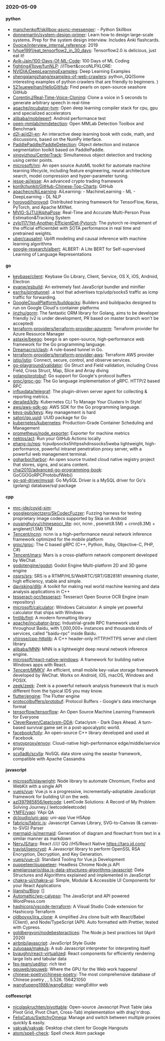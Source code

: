 ### 2020-05-09

#### python
* [manchenkoff/skillbox-async-messenger](https://github.com/manchenkoff/skillbox-async-messenger):  -   Python  Skillbox
* [donnemartin/system-design-primer](https://github.com/donnemartin/system-design-primer): Learn how to design large-scale systems. Prep for the system design interview. Includes Anki flashcards.
* [0voice/interview_internal_reference](https://github.com/0voice/interview_internal_reference): 2019
* [lyhue1991/eat_tensorflow2_in_30_days](https://github.com/lyhue1991/eat_tensorflow2_in_30_days): Tensorflow2.0  is delicious, just eat it! 
* [Avik-Jain/100-Days-Of-ML-Code](https://github.com/Avik-Jain/100-Days-Of-ML-Code): 100 Days of ML Coding
* [fighting41love/funNLP](https://github.com/fighting41love/funNLP): //ITbert&cocoNLPXLORE:
* [NVIDIA/DeepLearningExamples](https://github.com/NVIDIA/DeepLearningExamples): Deep Learning Examples
* [shengqiangzhang/examples-of-web-crawlers](https://github.com/shengqiangzhang/examples-of-web-crawlers): python,,QQ(Some interesting examples of python crawlers that are friendly to beginners. )
* [521xueweihan/HelloGitHub](https://github.com/521xueweihan/HelloGitHub): Find pearls on open-source seashore  GitHub 
* [CorentinJ/Real-Time-Voice-Cloning](https://github.com/CorentinJ/Real-Time-Voice-Cloning): Clone a voice in 5 seconds to generate arbitrary speech in real-time
* [apache/incubator-tvm](https://github.com/apache/incubator-tvm): Open deep learning compiler stack for cpu, gpu and specialized accelerators
* [alibaba/mobileperf](https://github.com/alibaba/mobileperf): Android performance test
* [open-mmlab/mmdetection](https://github.com/open-mmlab/mmdetection): Open MMLab Detection Toolbox and Benchmark
* [d2l-ai/d2l-en](https://github.com/d2l-ai/d2l-en): An interactive deep learning book with code, math, and discussions, based on the NumPy interface.
* [PaddlePaddle/PaddleDetection](https://github.com/PaddlePaddle/PaddleDetection): Object detection and instance segmentation toolkit based on PaddlePaddle.
* [xingyizhou/CenterTrack](https://github.com/xingyizhou/CenterTrack): Simultaneous object detection and tracking using center points.
* [microsoft/nni](https://github.com/microsoft/nni): An open source AutoML toolkit for automate machine learning lifecycle, including feature engineering, neural architecture search, model compression and hyper-parameter tuning.
* [jesse-ai/jesse](https://github.com/jesse-ai/jesse): An advanced crypto trading framework
* [kon9chunkit/GitHub-Chinese-Top-Charts](https://github.com/kon9chunkit/GitHub-Chinese-Top-Charts):  GitHub
* [apachecn/AiLearning](https://github.com/apachecn/AiLearning): AiLearning:  - MachineLearning - ML - DeepLearning - DL NLP
* [horovod/horovod](https://github.com/horovod/horovod): Distributed training framework for TensorFlow, Keras, PyTorch, and Apache MXNet.
* [MVIG-SJTU/AlphaPose](https://github.com/MVIG-SJTU/AlphaPose): Real-Time and Accurate Multi-Person Pose Estimation&Tracking System
* [zylo117/Yet-Another-EfficientDet-Pytorch](https://github.com/zylo117/Yet-Another-EfficientDet-Pytorch): The pytorch re-implement of the official efficientdet with SOTA performance in real time and pretrained weights.
* [uber/causalml](https://github.com/uber/causalml): Uplift modeling and causal inference with machine learning algorithms
* [google-research/albert](https://github.com/google-research/albert): ALBERT: A Lite BERT for Self-supervised Learning of Language Representations

#### go
* [keybase/client](https://github.com/keybase/client): Keybase Go Library, Client, Service, OS X, iOS, Android, Electron
* [evanw/esbuild](https://github.com/evanw/esbuild): An extremely fast JavaScript bundler and minifier
* [esrrhs/pingtunnel](https://github.com/esrrhs/pingtunnel): .a tool that advertises tcp/udp/socks5 traffic as icmp traffic for forwarding.
* [GoogleCloudPlatform/buildpacks](https://github.com/GoogleCloudPlatform/buildpacks): Builders and buildpacks designed to run on Google Cloud's container platforms
* [jinzhu/gorm](https://github.com/jinzhu/gorm): The fantastic ORM library for Golang, aims to be developer friendly (v2 is under development, PR based on master branch won't be accepted)
* [terraform-providers/terraform-provider-azurerm](https://github.com/terraform-providers/terraform-provider-azurerm): Terraform provider for Azure Resource Manager
* [astaxie/beego](https://github.com/astaxie/beego): beego is an open-source, high-performance web framework for the Go programming language.
* [Dreamacro/clash](https://github.com/Dreamacro/clash): A rule-based tunnel in Go.
* [terraform-providers/terraform-provider-aws](https://github.com/terraform-providers/terraform-provider-aws): Terraform AWS provider
* [istio/istio](https://github.com/istio/istio): Connect, secure, control, and observe services.
* [go-playground/validator](https://github.com/go-playground/validator): Go Struct and Field validation, including Cross Field, Cross Struct, Map, Slice and Array diving
* [golang/protobuf](https://github.com/golang/protobuf): Go support for Google's protocol buffers
* [grpc/grpc-go](https://github.com/grpc/grpc-go): The Go language implementation of gRPC. HTTP/2 based RPC
* [influxdata/telegraf](https://github.com/influxdata/telegraf): The plugin-driven server agent for collecting & reporting metrics.
* [derailed/k9s](https://github.com/derailed/k9s):  Kubernetes CLI To Manage Your Clusters In Style!
* [aws/aws-sdk-go](https://github.com/aws/aws-sdk-go): AWS SDK for the Go programming language.
* [keys-pub/keys](https://github.com/keys-pub/keys): Key management is hard
* [satori/go.uuid](https://github.com/satori/go.uuid): UUID package for Go
* [kubernetes/kubernetes](https://github.com/kubernetes/kubernetes): Production-Grade Container Scheduling and Management
* [prometheus/node_exporter](https://github.com/prometheus/node_exporter): Exporter for machine metrics
* [nektos/act](https://github.com/nektos/act): Run your GitHub Actions locally 
* [ehang-io/nps](https://github.com/ehang-io/nps): tcpudpsocks5httpsshdnssocks5weba lightweight, high-performance, powerful intranet penetration proxy server, with a powerful web management terminal.
* [goharbor/harbor](https://github.com/goharbor/harbor): An open source trusted cloud native registry project that stores, signs, and scans content.
* [chai2010/advanced-go-programming-book](https://github.com/chai2010/advanced-go-programming-book):  GoCGOGoRPCProtobufWeb()
* [go-sql-driver/mysql](https://github.com/go-sql-driver/mysql): Go MySQL Driver is a MySQL driver for Go's (golang) database/sql package

#### cpp
* [mrc-ide/covid-sim](https://github.com/mrc-ide/covid-sim): 
* [googleprojectzero/SkCodecFuzzer](https://github.com/googleprojectzero/SkCodecFuzzer): Fuzzing harness for testing proprietary image codecs supported by Skia on Android
* [ouyanghuiyu/chineseocr_lite](https://github.com/ouyanghuiyu/chineseocr_lite): ocr, ncnn , psenet(8.5M) + crnn(6.3M) + anglenet(1.5M) 17M
* [Tencent/ncnn](https://github.com/Tencent/ncnn): ncnn is a high-performance neural network inference framework optimized for the mobile platform
* [grpc/grpc](https://github.com/grpc/grpc): The C based gRPC (C++, Python, Ruby, Objective-C, PHP, C#)
* [Tencent/mars](https://github.com/Tencent/mars): Mars is a cross-platform network component developed by WeChat.
* [godotengine/godot](https://github.com/godotengine/godot): Godot Engine  Multi-platform 2D and 3D game engine
* [ossrs/srs](https://github.com/ossrs/srs): SRS is a RTMP/HLS/WebRTC/SRT/GB28181 streaming cluster, high efficiency, stable and simple.
* [davisking/dlib](https://github.com/davisking/dlib): A toolkit for making real world machine learning and data analysis applications in C++
* [tesseract-ocr/tesseract](https://github.com/tesseract-ocr/tesseract): Tesseract Open Source OCR Engine (main repository)
* [microsoft/calculator](https://github.com/microsoft/calculator): Windows Calculator: A simple yet powerful calculator that ships with Windows
* [fmtlib/fmt](https://github.com/fmtlib/fmt): A modern formatting library
* [apache/incubator-brpc](https://github.com/apache/incubator-brpc): Industrial-grade RPC framework used throughout Baidu, with 1,000,000+ instances and thousands kinds of services, called "baidu-rpc" inside Baidu.
* [yhirose/cpp-httplib](https://github.com/yhirose/cpp-httplib): A C++ header-only HTTP/HTTPS server and client library
* [alibaba/MNN](https://github.com/alibaba/MNN): MNN is a lightweight deep neural network inference engine.
* [microsoft/react-native-windows](https://github.com/microsoft/react-native-windows): A framework for building native Windows apps with React.
* [Tencent/MMKV](https://github.com/Tencent/MMKV): An efficient, small mobile key-value storage framework developed by WeChat. Works on Android, iOS, macOS, Windows and POSIX.
* [zeek/zeek](https://github.com/zeek/zeek): Zeek is a powerful network analysis framework that is much different from the typical IDS you may know.
* [flutter/engine](https://github.com/flutter/engine): The Flutter engine
* [protocolbuffers/protobuf](https://github.com/protocolbuffers/protobuf): Protocol Buffers - Google's data interchange format
* [tensorflow/tensorflow](https://github.com/tensorflow/tensorflow): An Open Source Machine Learning Framework for Everyone
* [CleverRaven/Cataclysm-DDA](https://github.com/CleverRaven/Cataclysm-DDA): Cataclysm - Dark Days Ahead. A turn-based survival game set in a post-apocalyptic world.
* [facebook/folly](https://github.com/facebook/folly): An open-source C++ library developed and used at Facebook.
* [envoyproxy/envoy](https://github.com/envoyproxy/envoy): Cloud-native high-performance edge/middle/service proxy
* [scylladb/scylla](https://github.com/scylladb/scylla): NoSQL data store using the seastar framework, compatible with Apache Cassandra

#### javascript
* [microsoft/playwright](https://github.com/microsoft/playwright): Node library to automate Chromium, Firefox and WebKit with a single API
* [vuejs/vue](https://github.com/vuejs/vue):  Vue.js is a progressive, incrementally-adoptable JavaScript framework for building UI on the web.
* [azl397985856/leetcode](https://github.com/azl397985856/leetcode): LeetCode Solutions: A Record of My Problem Solving Journey.( leetcodeleetcode)
* [YMFE/yapi](https://github.com/YMFE/yapi): YApi QA
* [dcloudio/uni-app](https://github.com/dcloudio/uni-app): uni-app  Vue H5App
* [fabricjs/fabric.js](https://github.com/fabricjs/fabric.js): Javascript Canvas Library, SVG-to-Canvas (& canvas-to-SVG) Parser
* [mermaid-js/mermaid](https://github.com/mermaid-js/mermaid): Generation of diagram and flowchart from text in a similar manner as markdown
* [NervJS/taro](https://github.com/NervJS/taro):  React ///// QQ //H5/React Native  https://taro.jd.com/
* [travist/jsencrypt](https://github.com/travist/jsencrypt): A Javascript library to perform OpenSSL RSA Encryption, Decryption, and Key Generation.
* [vuejs/vue-cli](https://github.com/vuejs/vue-cli):  Standard Tooling for Vue.js Development
* [puppeteer/puppeteer](https://github.com/puppeteer/puppeteer): Headless Chrome Node.js API
* [amejiarosario/dsa.js-data-structures-algorithms-javascript](https://github.com/amejiarosario/dsa.js-data-structures-algorithms-javascript): Data Structures and Algorithms explained and implemented in JavaScript
* [chakra-ui/chakra-ui](https://github.com/chakra-ui/chakra-ui): Simple, Modular & Accessible UI Components for your React Applications
* [ljianshu/Blog](https://github.com/ljianshu/Blog): []
* [Automattic/wp-calypso](https://github.com/Automattic/wp-calypso): The JavaScript and API powered WordPress.com
* [hashicorp/vscode-terraform](https://github.com/hashicorp/vscode-terraform): A Visual Studio Code extension for Hashicorp Terraform
* [oldboyxx/jira_clone](https://github.com/oldboyxx/jira_clone): A simplified Jira clone built with React/Babel (Client), and Node/TypeScript (API). Auto formatted with Prettier, tested with Cypress.
* [goldbergyoni/nodebestpractices](https://github.com/goldbergyoni/nodebestpractices):  The Node.js best practices list (April 2020)
* [airbnb/javascript](https://github.com/airbnb/javascript): JavaScript Style Guide
* [zuluoaaa/makeJs](https://github.com/zuluoaaa/makeJs): A sub Javascript interpreter for interpreting itself
* [bvaughn/react-virtualized](https://github.com/bvaughn/react-virtualized): React components for efficiently rendering large lists and tabular data
* [fex-team/ueditor](https://github.com/fex-team/ueditor): rich text 
* [gpuweb/gpuweb](https://github.com/gpuweb/gpuweb): Where the GPU for the Web work happens!
* [chinese-poetry/chinese-poetry](https://github.com/chinese-poetry/chinese-poetry): The most comprehensive database of Chinese poetry , , 5.526. 156421050
* [wangfupeng1988/wangEditor](https://github.com/wangfupeng1988/wangEditor): wangEditor  web

#### coffeescript
* [nicolaskruchten/pivottable](https://github.com/nicolaskruchten/pivottable): Open-source Javascript Pivot Table (aka Pivot Grid, Pivot Chart, Cross-Tab) implementation with drag'n'drop.
* [FelisCatus/SwitchyOmega](https://github.com/FelisCatus/SwitchyOmega): Manage and switch between multiple proxies quickly & easily.
* [yakyak/yakyak](https://github.com/yakyak/yakyak): Desktop chat client for Google Hangouts
* [atom/spell-check](https://github.com/atom/spell-check): Spell check Atom package
